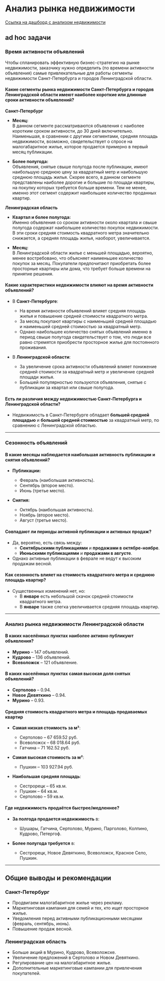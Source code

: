 # Анализ рынка недвижимости

[Ссылка на дашборд с анализом недвижимости](https://datalens.yandex/t4e5w73hacyog?tab=aW)

## ad hoc задачи  

### Время активности объявлений  

Чтобы спланировать эффективную бизнес-стратегию на рынке недвижимости, заказчику нужно определить (по времени активности объявления) самые привлекательные для работы сегменты недвижимости Санкт-Петербурга и городов Ленинградской области.  

#### Какие сегменты рынка недвижимости Санкт-Петербурга и городов Ленинградской области имеют наиболее короткие или длинные сроки активности объявлений?  

**Санкт-Петербург**  

- **Месяц:**  
  В данном сегменте рассматриваются объявления с наиболее коротким сроком активности, до 30 дней включительно. Наименьшая, в сравнении с другими сегментами, средняя площадь недвижимости, возможно, свидетельствует о спросе на малогабаритное жилье, которое продается примерно в первый месяц публикации.

- **Более полугода:**  
  Объявления, снятые свыше полугода после публикации, имеют наибольшую среднюю цену за квадратный метр и наибольшую среднюю площадь жилья. Скорее всего, в данном сегменте представлены наиболее дорогие и большие по площади квартиры, на покупку которых требуется больше времени. Тем не менее, именно этот сегмент содержит наибольшее количество проданных квартир.  

**Ленинградская область**  

- **Квартал и более полугода:**  
  Именно объявления со сроком активности около квартала и свыше полугода содержат наибольшее количество покупок недвижимости. В эти сроки средняя стоимость квадратного метра значительно снижается, а средняя площадь жилья, наоборот, увеличивается.  

- **Месяц:**  
  В Ленинградской области жилье с меньшей площадью, вероятно, менее востребовано, что объясняет наименьшее количество покупок за месяц. Покупатели предпочитают приобретать более просторные квартиры или дома, что требует больше времени на принятие решения.  

#### Какие характеристики недвижимости влияют на время активности объявлений?  

- В **Санкт-Петербурге**:  
  - На время активности объявлений влияет средняя площадь жилья и повышение средней стоимости квадратного метра.  
  - За месяц покупают квартиры с наименьшей средней площадью и наименьшей средней стоимостью за квадратный метр.  
  - Однако наибольшее количество снятых объявлений именно в период свыше полугода свидетельствует о том, что люди все равно стремятся приобрести просторное жилье для постоянного проживания.  

- В **Ленинградской области**:  
  - За увеличение срока активности объявлений влияет понижение средней стоимости за квадратный метр и увеличение средней площади жилья.  
  - Большей популярностью пользуются объявления, снятые с публикации за квартал или свыше полугода.  

#### Есть ли различия между недвижимостью Санкт-Петербурга и Ленинградской области?  

- Недвижимость в Санкт-Петербурге обладает **большей средней площадью** и **большей средней стоимостью** за квадратный метр, по сравнению с Ленинградской областью.  

---

###  Сезонность объявлений  

#### В какие месяцы наблюдается наибольшая активность публикации и снятия объявлений?  

- **Публикации:**  
  - Февраль (наибольшая активность).  
  - Сентябрь (второе место).  
  - Июнь (третье место).  

- **Снятия:**  
  - Октябрь (наибольшая активность).  
  - Ноябрь (второе место).  
  - Август (третье место).  

#### Совпадают ли периоды активной публикации и активных продаж?  

- Да, вероятно, есть связь между:  
  - **Сентябрьскими публикациями** и **продажами в октябре-ноябре**.  
  - **Июньскими публикациями** и **продажами в августе**.  
- Однако активные публикации в феврале не ведут к высоким продажам весной.  

#### Как сезонность влияет на стоимость квадратного метра и среднюю площадь квартир?  

- Существенных изменений нет, но:  
  - В **январе** есть небольшой скачок средней стоимости квадратного метра.  
  - В **январе** также слегка увеличивается средняя площадь квартир.  

---

### Анализ рынка недвижимости Ленинградской области  

#### В каких населённых пунктах наиболее активно публикуют объявления?  

- **Мурино** – 147 объявлений.  
- **Кудрово** – 136 объявлений.  
- **Всеволожск** – 121 объявление.  

#### В каких населённых пунктах самая высокая доля снятых объявлений?  

- **Сертолово** – 0.94.  
- **Новое Девяткино** – 0.94.  
- **Мурино** – 0.93.  

#### Средняя стоимость квадратного метра и площадь продаваемых квартир  

- **Самая низкая стоимость за м²**:  
  - Сертолово – 67 659.52 руб.  
  - Всеволожск – 68 018.64 руб.  
  - Гатчина – 71 162.52 руб.  

- **Самая высокая стоимость за м²**:  
  - Пушкин – 103 927.94 руб.  

- **Наибольшая средняя площадь**:  
  - Сестрорецк – 65 кв.м.  
  - Пушкин – 64 кв.м.  
  - Сертолово – 59 кв.м.  

#### Где недвижимость продаётся быстрее/медленнее?  

- **За полгода продается недвижимость** в:  
  - Шушары, Гатчина, Сертолово, Мурино, Парголово, Колпино, Кудрово, Петергоф.  

- **Более полугода требуется** в:  
  - Сестрорецк, Новое Девяткино, Всеволожск, Красное Село, Пушкин.  

---

## Общие выводы и рекомендации  

### Санкт-Петербург  

- Продвигаем малогабаритное жилье через рекламу.  
- Маркетинговая кампания для семей и тех, кто ищет просторное жилье.  
- Уведомления перед активными публикационными месяцами (февраль, сентябрь, июнь).  
- Повышение продаж весной.  

### Ленинградская область  

- Больше акций в Мурино, Кудрово, Всеволожске.  
- Увеличение предложений в Сертолово и Новом Девяткино.  
- Регулирование цен на малогабаритное жилье.  
- Дополнительные маркетинговые кампании для привлечения покупателей.  
